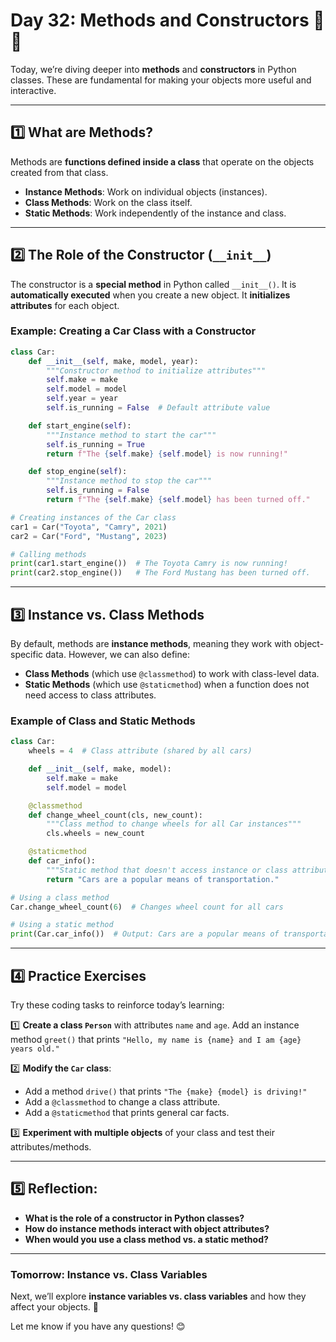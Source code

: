 # **Day 32: Methods and Constructors** 🚗💡  

Today, we’re diving deeper into **methods** and **constructors** in Python classes. These are fundamental for making your objects more useful and interactive.  

---

## **1️⃣ What are Methods?**
Methods are **functions defined inside a class** that operate on the objects created from that class.  

- **Instance Methods**: Work on individual objects (instances).  
- **Class Methods**: Work on the class itself.  
- **Static Methods**: Work independently of the instance and class.  

---

## **2️⃣ The Role of the Constructor (`__init__`)**  
The constructor is a **special method** in Python called `__init__()`. It is **automatically executed** when you create a new object. It **initializes attributes** for each object.

### **Example: Creating a Car Class with a Constructor**
```python
class Car:
    def __init__(self, make, model, year):
        """Constructor method to initialize attributes"""
        self.make = make
        self.model = model
        self.year = year
        self.is_running = False  # Default attribute value

    def start_engine(self):
        """Instance method to start the car"""
        self.is_running = True
        return f"The {self.make} {self.model} is now running!"

    def stop_engine(self):
        """Instance method to stop the car"""
        self.is_running = False
        return f"The {self.make} {self.model} has been turned off."

# Creating instances of the Car class
car1 = Car("Toyota", "Camry", 2021)
car2 = Car("Ford", "Mustang", 2023)

# Calling methods
print(car1.start_engine())  # The Toyota Camry is now running!
print(car2.stop_engine())   # The Ford Mustang has been turned off.
```

---

## **3️⃣ Instance vs. Class Methods**  

By default, methods are **instance methods**, meaning they work with object-specific data. However, we can also define:  
- **Class Methods** (which use `@classmethod`) to work with class-level data.  
- **Static Methods** (which use `@staticmethod`) when a function does not need access to class attributes.

### **Example of Class and Static Methods**
```python
class Car:
    wheels = 4  # Class attribute (shared by all cars)

    def __init__(self, make, model):
        self.make = make
        self.model = model

    @classmethod
    def change_wheel_count(cls, new_count):
        """Class method to change wheels for all Car instances"""
        cls.wheels = new_count

    @staticmethod
    def car_info():
        """Static method that doesn't access instance or class attributes"""
        return "Cars are a popular means of transportation."

# Using a class method
Car.change_wheel_count(6)  # Changes wheel count for all cars

# Using a static method
print(Car.car_info())  # Output: Cars are a popular means of transportation.
```

---

## **4️⃣ Practice Exercises**
Try these coding tasks to reinforce today’s learning:

1️⃣ **Create a class `Person`** with attributes `name` and `age`. Add an instance method `greet()` that prints `"Hello, my name is {name} and I am {age} years old."`  

2️⃣ **Modify the `Car` class**:
   - Add a method `drive()` that prints `"The {make} {model} is driving!"`
   - Add a `@classmethod` to change a class attribute.
   - Add a `@staticmethod` that prints general car facts.

3️⃣ **Experiment with multiple objects** of your class and test their attributes/methods.

---

## **5️⃣ Reflection:**
- **What is the role of a constructor in Python classes?**  
- **How do instance methods interact with object attributes?**  
- **When would you use a class method vs. a static method?**  

---

### **Tomorrow: Instance vs. Class Variables**
Next, we’ll explore **instance variables vs. class variables** and how they affect your objects. 🚀  

Let me know if you have any questions! 😊